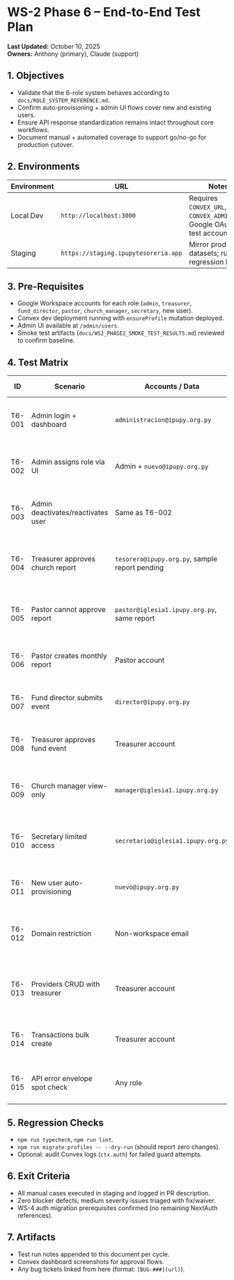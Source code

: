# WS-2 Phase 6 – End-to-End Test Plan

**Last Updated:** October 10, 2025  
**Owners:** Anthony (primary), Claude (support)  

## 1. Objectives

- Validate that the 6-role system behaves according to `docs/ROLE_SYSTEM_REFERENCE.md`.
- Confirm auto-provisioning + admin UI flows cover new and existing users.
- Ensure API response standardization remains intact throughout core workflows.
- Document manual + automated coverage to support go/no-go for production cutover.

## 2. Environments

| Environment | URL | Notes |
| --- | --- | --- |
| Local Dev | `http://localhost:3000` | Requires `CONVEX_URL`, `CONVEX_ADMIN_KEY`, Google OAuth test account. |
| Staging | `https://staging.ipupytesoreria.app` | Mirror production datasets; run final regression here. |

## 3. Pre-Requisites

- Google Workspace accounts for each role (`admin`, `treasurer`, `fund_director`, `pastor`, `church_manager`, `secretary`, new user).
- Convex dev deployment running with `ensureProfile` mutation deployed.
- Admin UI available at `/admin/users`.
- Smoke test artifacts (`docs/WS2_PHASE2_SMOKE_TEST_RESULTS.md`) reviewed to confirm baseline.

## 4. Test Matrix

| ID | Scenario | Accounts / Data | Steps | Expected Outcome | Automation |
| --- | --- | --- | --- | --- | --- |
| T6-001 | Admin login + dashboard | `administracion@ipupy.org.py` | Sign in → visit `/dashboard` | Full dashboard tiles load, approvals grid present, no auth errors | Manual |
| T6-002 | Admin assigns role via UI | Admin + `nuevo@ipupy.org.py` | Create user → change role to treasurer → assign church/fund | Role change saved; toast confirms; Convex profile updated | Manual |
| T6-003 | Admin deactivates/reactivates user | Same as T6-002 | Toggle status → reassign role | User status flips; reactivation keeps role/scopes | Manual |
| T6-004 | Treasurer approves church report | `tesorero@ipupy.org.py`, sample report pending | Approve report from admin UI / API | Report status → `aprobado`; transactions created; toasts show success | Manual |
| T6-005 | Pastor cannot approve report | `pastor@iglesia1.ipupy.org.py`, same report | Attempt approval via UI/API | Operation denied with “tesorero o administrador” error | Manual |
| T6-006 | Pastor creates monthly report | Pastor account | Submit report with deposit evidence | Report status → `enviado`; auto-calculations intact | Manual |
| T6-007 | Fund director submits event | `director@ipupy.org.py` | Create event, add budget, submit | Status → `submitted`; treasurer sees for approval | Manual |
| T6-008 | Treasurer approves fund event | Treasurer account | Approve submitted event | Status → `approved`; audit metadata captured | Manual |
| T6-009 | Church manager view-only | `manager@iglesia1.ipupy.org.py` | Login → attempt edits | Read-only access; edits blocked with permission error | Manual |
| T6-010 | Secretary limited access | `secretario@iglesia1.ipupy.org.py` | View members/reports, attempt create | Reads succeed; mutations fail with permission warning | Manual |
| T6-011 | New user auto-provisioning | `nuevo@ipupy.org.py` | Login first time | Profile created with secretary role; admin UI lists user | Automated (Smoke) |
| T6-012 | Domain restriction | Non-workspace email | Attempt login | Sign-in fails with “domain” error (frontend toast + backend log) | Manual |
| T6-013 | Providers CRUD with treasurer | Treasurer account | Create/edit/archive provider | Mutations succeed; history tracked; API envelope verified | Manual |
| T6-014 | Transactions bulk create | Treasurer account | Upload CSV / use UI flow | Bulk summary returns standard envelope; rows inserted | Manual |
| T6-015 | API error envelope spot check | Any role | Trigger validation error (missing deposit photo) | Response matches `{ success: false, error }` | Automated |

## 5. Regression Checks

- `npm run typecheck`, `npm run lint`.
- `npm run migrate:profiles -- --dry-run` (should report zero changes).
- Optional: audit Convex logs (`ctx.auth`) for failed guard attempts.

## 6. Exit Criteria

- All manual cases executed in staging and logged in PR description.
- Zero blocker defects; medium severity issues triaged with fix/waiver.
- WS-4 auth migration prerequisites confirmed (no remaining NextAuth references).

## 7. Artifacts

- Test run notes appended to this document per cycle.
- Convex dashboard screenshots for approval flows.
- Any bug tickets linked from here (format: `[BUG-###](url)`).
